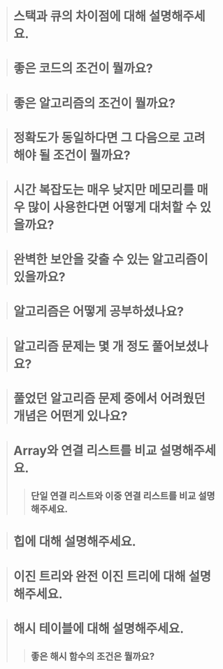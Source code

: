 > # 스택과 큐의 차이점에 대해 설명해주세요.

> # 좋은 코드의 조건이 뭘까요?

> # 좋은 알고리즘의 조건이 뭘까요?

> # 정확도가 동일하다면 그 다음으로 고려해야 될 조건이 뭘까요?

> # 시간 복잡도는 매우 낮지만 메모리를 매우 많이 사용한다면 어떻게 대처할 수 있을까요?

> # 완벽한 보안을 갖출 수 있는 알고리즘이 있을까요?

> # 알고리즘은 어떻게 공부하셨나요?

> # 알고리즘 문제는 몇 개 정도 풀어보셨나요?

> # 풀었던 알고리즘 문제 중에서 어려웠던 개념은 어떤게 있나요?

> # Array와 연결 리스트를 비교 설명해주세요.
>
> > ## 단일 연결 리스트와 이중 연결 리스트를 비교 설명해주세요.

> # 힙에 대해 설명해주세요.

> # 이진 트리와 완전 이진 트리에 대해 설명해주세요.

> # 해시 테이블에 대해 설명해주세요.
>
> > ## 좋은 해시 함수의 조건은 뭘까요?
